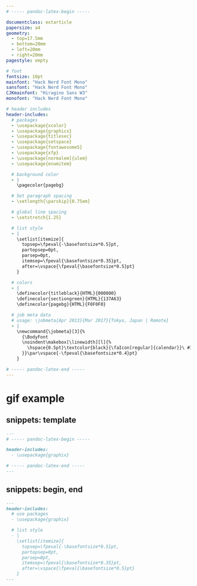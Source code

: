 ```yaml
---
# ----- pandoc-latex-begin -----

documentclass: extarticle
papersize: a4
geometry:
  - top=17.5mm
  - bottom=20mm
  - left=20mm
  - right=20mm
pagestyle: empty

# font
fontsize: 10pt
mainfont: "Hack Nerd Font Mono"
sansfont: "Hack Nerd Font Mono"
CJKmainfont: "Hiragino Sans W3"
monofont: "Hack Nerd Font Mono"

# header includes
header-includes:
  # packages
  - \usepackage{xcolor}
  - \usepackage{graphicx}
  - \usepackage{titlesec}
  - \usepackage{setspace}
  - \usepackage{fontawesome5}
  - \usepackage{xfp}
  - \usepackage[normalem]{ulem}
  - \usepackage{enumitem}

  # background color
  - |
    \pagecolor{pagebg}

  # Set paragraph spacing
  - \setlength{\parskip}{0.75em}

  # global line spacing
  - \setstretch{1.25}

  # list style
  - |
    \setlist[itemize]{
      topsep=\fpeval{-\basefontsize*0.5}pt,
      partopsep=0pt,
      parsep=0pt,
      itemsep=\fpeval{\basefontsize*0.35}pt,
      after=\vspace{\fpeval{\basefontsize*0.5}pt}
    }

  # colors
  - |
    \definecolor{titleblack}{HTML}{000000}
    \definecolor{sectiongreen}{HTML}{137A63}
    \definecolor{pagebg}{HTML}{F0F0F0}

  # job meta data
  # usage: \jobmeta{Apr 2013}{Mar 2017}{Tokyo, Japan | Remote}
  - |
    \newcommand{\jobmeta}[3]{%
      {\BodyFont
      \noindent\makebox[\linewidth][l]{%
        \hspace{0.5pt}\textcolor{black}{\faIcon[regular]{calendar}}\ #1~-~#2\hfill\textcolor{black}{\faMapMarker*}\ #3%
      }}\par\vspace{-\fpeval{\basefontsize*0.4}pt}
    }

# ----- pandoc-latex-end -----
---
```


# gif example

## snippets: template

```markdown
---
# ----- pandoc-latex-begin -----

header-includes:
  - \usepackage{graphix}

# ----- pandoc-latex-end -----
---
```

## snippets: begin, end

```markdown
---
header-includes:
  # use packages
  - \usepackage{graphix}

  # list style
  - |
    \setlist[itemize]{
      topsep=\fpeval{-\basefontsize*0.5}pt,
      partopsep=0pt,
      parsep=0pt,
      itemsep=\fpeval{\basefontsize*0.35}pt,
      after=\vspace{\fpeval{\basefontsize*0.5}pt}
    }
---
```
